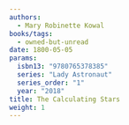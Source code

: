 ```yaml
---
authors:
  - Mary Robinette Kowal
books/tags:
  - owned-but-unread
date: 1800-05-05
params:
  isbn13: "9780765378385"
  series: "Lady Astronaut"
  series_order: "1"
  year: "2018"
title: The Calculating Stars
weight: 1
---
```


<!--more-->
